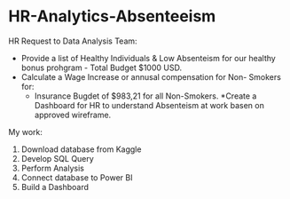 # HR-Analytics-Absenteeism
HR Request to Data Analysis Team:

* Provide a list of Healthy Individuals & Low Absenteism for our healthy bonus prohgram - Total Budget $1000 USD.
* Calculate a Wage Increase or annusal compensation for Non- Smokers for:
  * Insurance Bugdet of $983,21 for all Non-Smokers.
*Create a Dashboard for HR to understand Absenteism at work basen on approved wireframe.

My work:

1. Download database from Kaggle
2. Develop SQL Query
3. Perform Analysis
4. Connect database to Power BI
5. Build a Dashboard
